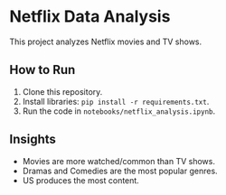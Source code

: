 # Netflix Data Analysis

This project analyzes Netflix movies and TV shows.

## How to Run
1. Clone this repository.
2. Install libraries: `pip install -r requirements.txt`.
3. Run the code in `notebooks/netflix_analysis.ipynb`.

## Insights
- Movies are more watched/common than TV shows.
- Dramas and Comedies are the most popular genres.
- US produces the most content.
